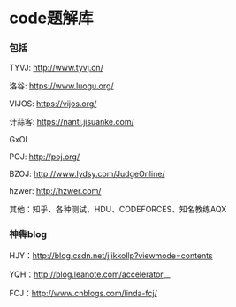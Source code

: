 # code题解库
### 包括
TYVJ: http://www.tyvj.cn/


洛谷: https://www.luogu.org/

VIJOS: https://vijos.org/

计蒜客: https://nanti.jisuanke.com/

GxOI

POJ: http://poj.org/

BZOJ: http://www.lydsy.com/JudgeOnline/

hzwer: http://hzwer.com/

其他：知乎、各种测试、HDU、CODEFORCES、知名教练AQX

### 神犇blog

HJY：http://blog.csdn.net/jjikkollp?viewmode=contents

YQH：http://blog.leanote.com/accelerator__

FCJ：http://www.cnblogs.com/linda-fcj/
